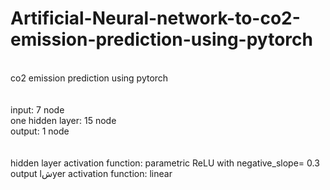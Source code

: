# Artificial-Neural-network-to-co2-emission-prediction-using-pytorch
<br>co2 emission prediction using pytorch 
<br><br>
<br>input: 7 node
<br>one hidden layer: 15 node
<br>output: 1 node<br><br>
<br>hidden layer activation function: parametric ReLU with negative_slope= 0.3
<br>output lشyer activation function: linear

